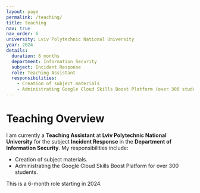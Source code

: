 ```yaml
---
layout: page
permalink: /teaching/
title: teaching
nav: true
nav_order: 6
university: Lviv Polytechnic National University
year: 2024
details:
  duration: 6 months
  department: Information Security
  subject: Incident Response
  role: Teaching Assistant
  responsibilities:
    - Creation of subject materials
    - Administrating Google Cloud Skills Boost Platform (over 300 students)
---
```


# Teaching Overview

I am currently a **Teaching Assistant** at **Lviv Polytechnic National University** for the subject **Incident Response** in the **Department of Information Security**. My responsibilities include:

- Creation of subject materials.
- Administrating the Google Cloud Skills Boost Platform for over 300 students.

This is a 6-month role starting in 2024.
